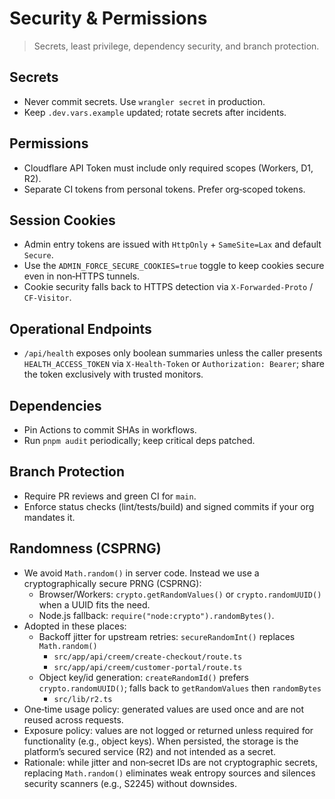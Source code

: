 # Security & Permissions

> Secrets, least privilege, dependency security, and branch protection.

## Secrets
- Never commit secrets. Use `wrangler secret` in production.
- Keep `.dev.vars.example` updated; rotate secrets after incidents.

## Permissions
- Cloudflare API Token must include only required scopes (Workers, D1, R2).
- Separate CI tokens from personal tokens. Prefer org‑scoped tokens.

## Session Cookies
- Admin entry tokens are issued with `HttpOnly` + `SameSite=Lax` and default `Secure`.
- Use the `ADMIN_FORCE_SECURE_COOKIES=true` toggle to keep cookies secure even in non‑HTTPS tunnels.
- Cookie security falls back to HTTPS detection via `X-Forwarded-Proto` / `CF-Visitor`.

## Operational Endpoints
- `/api/health` exposes only boolean summaries unless the caller presents `HEALTH_ACCESS_TOKEN` via `X-Health-Token` or `Authorization: Bearer`; share the token exclusively with trusted monitors.

## Dependencies
- Pin Actions to commit SHAs in workflows.
- Run `pnpm audit` periodically; keep critical deps patched.

## Branch Protection
- Require PR reviews and green CI for `main`.
- Enforce status checks (lint/tests/build) and signed commits if your org mandates it.

## Randomness (CSPRNG)

- We avoid `Math.random()` in server code. Instead we use a cryptographically secure PRNG (CSPRNG):
  - Browser/Workers: `crypto.getRandomValues()` or `crypto.randomUUID()` when a UUID fits the need.
  - Node.js fallback: `require("node:crypto").randomBytes()`.
- Adopted in these places:
  - Backoff jitter for upstream retries: `secureRandomInt()` replaces `Math.random()`
    - `src/app/api/creem/create-checkout/route.ts`
    - `src/app/api/creem/customer-portal/route.ts`
  - Object key/id generation: `createRandomId()` prefers `crypto.randomUUID()`; falls back to `getRandomValues` then `randomBytes`
    - `src/lib/r2.ts`
- One‑time usage policy: generated values are used once and are not reused across requests.
- Exposure policy: values are not logged or returned unless required for functionality (e.g., object keys). When persisted, the storage is the platform’s secured service (R2) and not intended as a secret.
- Rationale: while jitter and non‑secret IDs are not cryptographic secrets, replacing `Math.random()` eliminates weak entropy sources and silences security scanners (e.g., S2245) without downsides.
